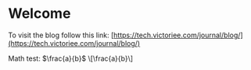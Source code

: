 # Welcome

To visit the blog follow this link: [https://tech.victoriee.com/journal/blog/](https://tech.victoriee.com/journal/blog/)

Math test: $\frac{a}{b}$ \\[\frac{a}{b}\\]

<!-- Binary Clock -->
<div id="binary-clock"></div>
<script>
  function updateClock() {
    var now = new Date();
    var hours = now.getHours().toString(2).padStart(4, '0');
    var minutes = now.getMinutes().toString(2).padStart(6, '0');
    var seconds = now.getSeconds().toString(2).padStart(6, '0');
    document.getElementById('binary-clock').innerText = hours + ' : ' + minutes + ' : ' + seconds;
  }
  setInterval(updateClock, 1000);
  updateClock();
</script>

<!-- Binary Clock -->
<!DOCTYPE html>
<html lang="en">
<head>
    <meta charset="UTF-8">
    <meta name="viewport" content="width=device-width, initial-scale=1.0">
    <title>Binary Clock</title>
    <style>
        .container {
            display: flex;
            flex-direction: row;
            align-items: center;
        }

        .circle {
            width: 20px;
            height: 20px;
            border-radius: 50%;
            display: inline-block;
            margin: 2px;
        }

        .red {
            background-color: red;
        }

        .grey {
            background-color: grey;
        }

        pre {
            font-size: 20px;
            font-family: monospace;
        }
    </style>
</head>
<body>
    <pre id="binaryClock"></pre>
    
    <script>
        function decimalToBinary(decimal, numBits = 4) {
            let binaryStr = (decimal >>> 0).toString(2);
            return binaryStr.padStart(numBits, '0');
        }

        function displayBinaryClock(elapsedTime) {
            // Convert elapsed time to hours, minutes, seconds
            const hours = decimalToBinary(Math.floor(elapsedTime / 3600), 6);
            const minutes = decimalToBinary(Math.floor((elapsedTime % 3600) / 60), 6);
            const seconds = decimalToBinary(elapsedTime % 60, 6);

            const binaryMatrix = [
                ["h:"].concat([...hours]),
                ["m:"].concat([...minutes]),
                ["s:"].concat([...seconds])
            ];

            const binaryClockElement = document.getElementById("binaryClock");
            binaryClockElement.innerHTML = "";

            for (const row of binaryMatrix) {
                const rowContainer = document.createElement("div");
                rowContainer.className = "container";
                for (const item of row) {
                    if (item === "1" || item === "0") {
                        const circleElement = document.createElement("div");
                        circleElement.className = "circle " + (item === '1' ? "red" : "grey");
                        rowContainer.appendChild(circleElement);
                    } else {
                        rowContainer.innerHTML += item + "";
                    }
                }
                binaryClockElement.appendChild(rowContainer);
            }
        }

        function binaryClock() {
            const startTime = Math.floor(Date.now() / 1000);
            setInterval(() => {
                const elapsedTime = Math.floor(Date.now() / 1000) - startTime;
                displayBinaryClock(elapsedTime);
            }, 1000);
        }

        window.addEventListener("DOMContentLoaded", () => {
            binaryClock();
        });
    </script>
</body>
</html>
